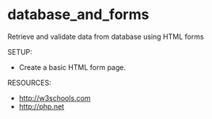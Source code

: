 # database_and_forms
Retrieve and validate data from database using HTML forms

SETUP:
- Create a basic HTML form page.

RESOURCES:
- http://w3schools.com
- http://php.net
